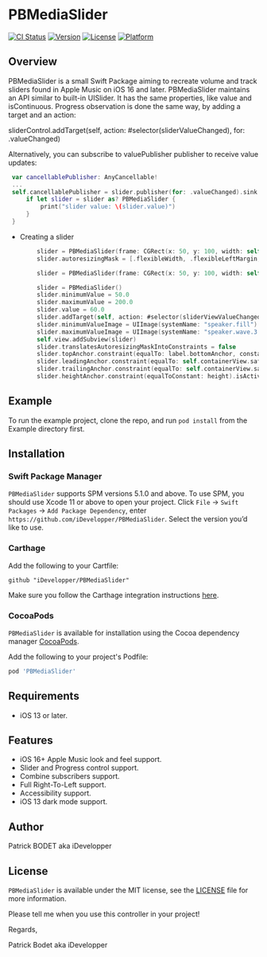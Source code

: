 # PBMediaSlider

[![CI Status](https://img.shields.io/travis/iDevelopper/PBMediaSlider.svg?style=flat)](https://travis-ci.org/iDevelopper/PBMediaSlider)
[![Version](https://img.shields.io/cocoapods/v/PBMediaSlider.svg?style=flat)](https://cocoapods.org/pods/PBMediaSlider)
[![License](https://img.shields.io/cocoapods/l/PBMediaSlider.svg?style=flat)](https://cocoapods.org/pods/PBMediaSlider)
[![Platform](https://img.shields.io/cocoapods/p/PBMediaSlider.svg?style=flat)](https://cocoapods.org/pods/PBMediaSlider)

## Overview

 PBMediaSlider is a small Swift Package aiming to recreate volume and track sliders found in Apple Music on iOS 16 and later.
 PBMediaSlider maintains an API similar to built-in UISlider. It has the same properties, like value and isContinuous. Progress observation is done the same way, by adding a target and an action:

 sliderControl.addTarget(self, action: #selector(sliderValueChanged), for: .valueChanged)
 
 Alternatively, you can subscribe to valuePublisher publisher to receive value updates:

```Swift
 var cancellablePublisher: AnyCancellable!
 ...
 self.cancellablePublisher = slider.publisher(for: .valueChanged).sink { slider in
     if let slider = slider as? PBMediaSlider {
         print("slider value: \(slider.value)")
     }
 }
```

* Creating a slider
```Swift
        slider = PBMediaSlider(frame: CGRect(x: 50, y: 100, width: self.containerView.bounds.width - 100, height: 14), value: 10.0, inRange: 0...100, activeFillColor: activeFillColor, fillColor: fillColor, emptyColor: emptyColor)
        slider.autoresizingMask = [.flexibleWidth, .flexibleLeftMargin, .flexibleRightMargin]
```
```Swift
        slider = PBMediaSlider(frame: CGRect(x: 50, y: 100, width: self.containerView.bounds.width - 100, height: 14), activeFillColor: activeFillColor, fillColor: fillColor, emptyColor: emptyColor)
```
```Swift
        slider = PBMediaSlider()
        slider.minimumValue = 50.0
        slider.maximumValue = 200.0
        slider.value = 60.0
        slider.addTarget(self, action: #selector(sliderViewValueChanged(_ :)), for: .valueChanged)
        slider.minimumValueImage = UIImage(systemName: "speaker.fill")
        slider.maximumValueImage = UIImage(systemName: "speaker.wave.3.fill")
        self.view.addSubview(slider)
        slider.translatesAutoresizingMaskIntoConstraints = false
        slider.topAnchor.constraint(equalTo: label.bottomAnchor, constant: 50).isActive = true
        slider.leadingAnchor.constraint(equalTo: self.containerView.safeAreaLayoutGuide.leadingAnchor, constant: 50).isActive = true
        slider.trailingAnchor.constraint(equalTo: self.containerView.safeAreaLayoutGuide.trailingAnchor, constant: -50).isActive = true
        slider.heightAnchor.constraint(equalToConstant: height).isActive = true
```

## Example

To run the example project, clone the repo, and run `pod install` from the Example directory first.


## Installation

### Swift Package Manager

`PBMediaSlider` supports SPM versions 5.1.0 and above. To use SPM, you should use Xcode 11 or above to open your project. Click `File` -> `Swift Packages` -> `Add Package Dependency`, enter `https://github.com/iDevelopper/PBMediaSlider`. Select the version you’d like to use.

### Carthage

Add the following to your Cartfile:

```github "iDevelopper/PBMediaSlider"```

Make sure you follow the Carthage integration instructions [here](https://github.com/Carthage/Carthage#if-youre-building-for-ios-tvos-or-watchos).

### CocoaPods

`PBMediaSlider` is available for installation using the Cocoa dependency manager [CocoaPods](http://cocoapods.org/). 

Add the following to your project's Podfile:
```ruby
pod 'PBMediaSlider'
```


## Requirements

* iOS 13 or later.

## Features

* iOS 16+ Apple Music look and feel support.
* Slider and Progress control support.
* Combine subscribers support.
* Full Right-To-Left support.
* Accessibility support.
* iOS 13 dark mode support.


## Author

Patrick BODET aka iDevelopper

## License

`PBMediaSlider` is available under the MIT license, see the [LICENSE](https://github.com/iDevelopper/PBMediaSlider/blob/main/LICENSE) file for more information.

Please tell me when you use this controller in your project!

Regards,

Patrick Bodet aka iDevelopper
